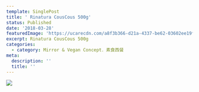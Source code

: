 ```yaml
---
template: SinglePost
title: ' Rinatura CousCous 500g'
status: Published
date: '2018-03-28'
featuredImage: 'https://ucarecdn.com/a8f3b366-d21a-4337-be62-03602ee19fe6/'
excerpt: Rinatura CousCous 500g
categories:
  - category: Mirror & Vegan Concept．素食西餐
meta:
  description: ''
  title: ''
---
```

![](https://ucarecdn.com/407112e2-6bd2-4e78-bf4b-477aa714e8ee/)
